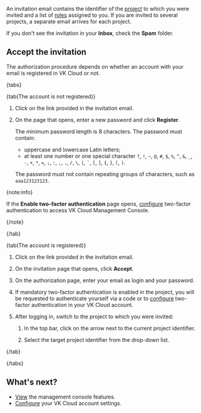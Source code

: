 An invitation email contains the identifier of the [project](../../concepts/projects) to which you were invited and a list of [roles](../../concepts/rolesandpermissions) assigned to you. If you are invited to several projects, a separate email arrives for each project.

If you don't see the invitation in your **Inbox**, check the **Spam** folder.

## Accept the invitation

The authorization procedure depends on whether an account with your email is registered in VK Cloud or not.

{tabs}

{tab(The account is not registered)}

1. Click on the link provided in the invitation email.

1. On the page that opens, enter a new password and click **Register**.

    The minimum password length is 8 characters. The password must contain:

    - uppercase and lowercase Latin letters;
    - at least one number or one special character `?`, `!`, `~`, `@`, `#`, `$`, `%`, `^`, `&`, `_`, `-`, `+`, `*`, `=`, `;`, `:`, `,`, `.`, `/`, `\`, `|`, `` ` ``, `[`, `]`, `{`, `}`, `(`, `)`.

    The password must not contain repeating groups of characters, such as ``aaa123123123``.

{note:info}

If the **Enable two-factor authentication** page opens, [configure](/en/tools-for-using-services/vk-cloud-account/instructions/account-manage/manage-2fa) two-factor authentication to access VK Cloud Management Console.

{/note}

{/tab}

{tab(The account is registered)}

1. Click on the link provided in the invitation email.

1. On the invitation page that opens, click **Accept**.

1. On the authorization page, enter your email as login and your password.

1. If mandatory two-factor authentication is enabled in the project, you will be requested to authenticate yourself via a code or to [configure](/en/tools-for-using-services/vk-cloud-account/instructions/account-manage/manage-2fa) two-factor authentication in your VK Cloud account.

1. After logging in, switch to the project to which you were invited:

    1. In the top bar, click on the arrow next to the current project identifier.

    2. Select the target project identifier from the drop-down list.

{/tab}

{/tabs}

## What's next?

- [View](/en/tools-for-using-services/account) the management console features.
- [Configure](/en/tools-for-using-services/vk-cloud-account/instructions/account-manage/editinfo) your VK Cloud account settings.
